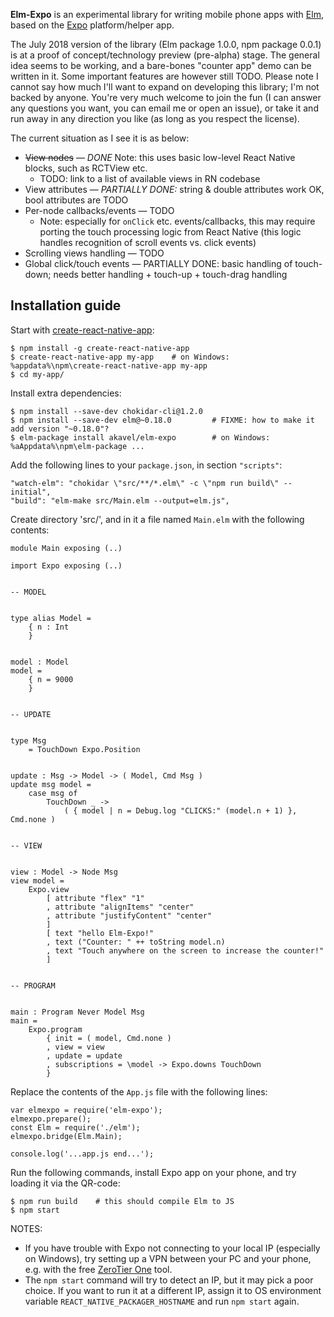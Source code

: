 **Elm-Expo** is an experimental library for writing mobile phone apps with
[Elm](https://elm-lang.org), based on the [Expo](https://expo.io)
platform/helper app.

The July 2018 version of the library (Elm package 1.0.0, npm package 0.0.1) is
at a proof of concept/technology preview (pre-alpha) stage. The general idea
seems to be working, and a bare-bones "counter app" demo can be written in it.
Some important features are however still TODO. Please note I cannot say how
much I'll want to expand on developing this library; I'm not backed by anyone.
You're very much welcome to join the fun (I can answer any questions you want,
you can email me or open an issue), or take it and run away in any direction
you like (as long as you respect the license).

The current situation as I see it is as below:

 - ~~View nodes~~ — *DONE* Note: this uses basic low-level React Native
   blocks, such as RCTView etc.
    - TODO: link to a list of available views in RN codebase
 - View attributes — *PARTIALLY DONE:* string & double attributes work OK,
   bool attributes are TODO
 - Per-node callbacks/events — TODO
    - Note: especially for `onClick` etc. events/callbacks, this may require
      porting the touch processing logic from React Native (this logic handles
      recognition of scroll events vs. click events)
 - Scrolling views handling — TODO
 - Global click/touch events — PARTIALLY DONE: basic handling of touch-down;
   needs better handling + touch-up + touch-drag handling

## Installation guide

Start with [create-react-native-app](https://github.com/react-community/create-react-native-app#readme):

    $ npm install -g create-react-native-app
    $ create-react-native-app my-app    # on Windows: %appdata%\npm\create-react-native-app my-app
    $ cd my-app/

Install extra dependencies:

    $ npm install --save-dev chokidar-cli@1.2.0
    $ npm install --save-dev elm@~0.18.0         # FIXME: how to make it add version "~0.18.0"?
    $ elm-package install akavel/elm-expo        # on Windows: %aAppdata%\npm\elm-package ...

Add the following lines to your `package.json`, in section `"scripts"`:

    "watch-elm": "chokidar \"src/**/*.elm\" -c \"npm run build\" --initial",
    "build": "elm-make src/Main.elm --output=elm.js",

Create directory 'src/', and in it a file named `Main.elm` with the following contents:

    module Main exposing (..)

    import Expo exposing (..)


    -- MODEL


    type alias Model =
        { n : Int
        }


    model : Model
    model =
        { n = 9000
        }


    -- UPDATE


    type Msg
        = TouchDown Expo.Position


    update : Msg -> Model -> ( Model, Cmd Msg )
    update msg model =
        case msg of
            TouchDown _ ->
                ( { model | n = Debug.log "CLICKS:" (model.n + 1) }, Cmd.none )


    -- VIEW


    view : Model -> Node Msg
    view model =
        Expo.view
            [ attribute "flex" "1"
            , attribute "alignItems" "center"
            , attribute "justifyContent" "center"
            ]
            [ text "hello Elm-Expo!"
            , text ("Counter: " ++ toString model.n)
            , text "Touch anywhere on the screen to increase the counter!"
            ]


    -- PROGRAM


    main : Program Never Model Msg
    main =
        Expo.program
            { init = ( model, Cmd.none )
            , view = view
            , update = update
            , subscriptions = \model -> Expo.downs TouchDown
            }


Replace the contents of the `App.js` file with the following lines:

    var elmexpo = require('elm-expo');
    elmexpo.prepare();
    const Elm = require('./elm');
    elmexpo.bridge(Elm.Main);

    console.log('...app.js end...');


Run the following commands, install Expo app on your phone, and try loading it via the QR-code:

    $ npm run build    # this should compile Elm to JS
    $ npm start

NOTES:

 - If you have trouble with Expo not connecting to your local IP (especially on
   Windows), try setting up a VPN between your PC and your phone, e.g. with the
   free [ZeroTier One](https://zerotier.com/) tool.
 - The `npm start` command will try to detect an IP, but it may pick a poor
   choice. If you want to run it at a different IP, assign it to OS environment
   variable `REACT_NATIVE_PACKAGER_HOSTNAME` and run `npm start` again.

